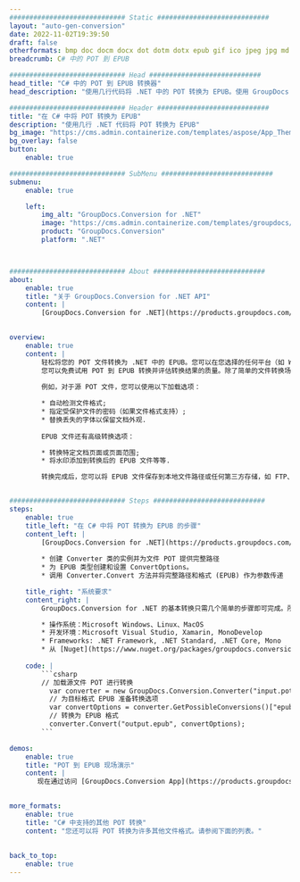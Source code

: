 ```yaml
---
############################# Static ############################
layout: "auto-gen-conversion"
date: 2022-11-02T19:39:50
draft: false
otherformats: bmp doc docm docx dot dotm dotx epub gif ico jpeg jpg md odt ott pdf png psd rtf tex tif tiff txt xps
breadcrumb: C# 中的 POT 到 EPUB

############################# Head ############################
head_title: "C# 中的 POT 到 EPUB 转换器"
head_description: "使用几行代码将 .NET 中的 POT 转换为 EPUB。使用 GroupDocs 文档转换 API 转换 160 多种文件格式。"

############################# Header ############################
title: "在 C# 中将 POT 转换为 EPUB"
description: "使用几行 .NET 代码将 POT 转换为 EPUB"
bg_image: "https://cms.admin.containerize.com/templates/aspose/App_Themes/V3/images/bg/header1.png"
bg_overlay: false
button:
    enable: true

############################# SubMenu ############################
submenu:
    enable: true

    left:
        img_alt: "GroupDocs.Conversion for .NET"
        image: "https://cms.admin.containerize.com/templates/groupdocs/images/product-logos/90x90-noborder/groupdocs-conversion-net.png"
        product: "GroupDocs.Conversion"
        platform: ".NET"



############################# About ############################
about:
    enable: true
    title: "关于 GroupDocs.Conversion for .NET API"
    content: |
        [GroupDocs.Conversion for .NET](https://products.groupdocs.com/conversion/net/)可用于转换Microsoft Word、Excel、PowerPoint、PDF、Visio等格式。 GroupDocs.Conversion 是一个独立的 API，适用于需要高性能的后端和内部系统。它不依赖于任何软件，例如 Microsoft 或 Open Office。
    

overview:
    enable: true
    content: |
        轻松将您的 POT 文件转换为 .NET 中的 EPUB。您可以在您选择的任何平台（如 Windows、Linux、macOS）中仅使用几行 C# 代码行。
        您可以免费试用 POT 到 EPUB 转换并评估转换结果的质量。除了简单的文件转换场景，您还可以尝试更高级的选项来加载源 POT 文件和保存输出 EPUB 结果。 
        
        例如，对于源 POT 文件，您可以使用以下加载选项：

        * 自动检测文件格式;
        * 指定受保护文件的密码（如果文件格式支持）;
        * 替换丢失的字体以保留文档外观.
        
        EPUB 文件还有高级转换选项：

        * 转换特定文档页面或页面范围;
        * 将水印添加到转换后的 EPUB 文件等等.

        转换完成后，您可以将 EPUB 文件保存到本地文件路径或任何第三方存储，如 FTP、Amazon S3、Google Drive、Dropbox 等。请注意 - 将 POT 转换为 EPUB 无需安装任何额外的软件 - 如 MS Office、Open Office、Adobe Acrobat Reader 等。


############################# Steps ############################
steps:
    enable: true
    title_left: "在 C# 中将 POT 转换为 EPUB 的步骤"
    content_left: |
        [GroupDocs.Conversion for .NET](https://products.groupdocs.com/conversion/net/) 使开发人员只需几行代码即可轻松地将 POT 文件转换为 EPUB。
        
        * 创建 Converter 类的实例并为文件 POT 提供完整路径
        * 为 EPUB 类型创建和设置 ConvertOptions。
        * 调用 Converter.Convert 方法并将完整路径和格式 (EPUB) 作为参数传递

    title_right: "系统要求"
    content_right: |
        GroupDocs.Conversion for .NET 的基本转换只需几个简单的步骤即可完成。所有主要平台和操作系统都支持我们的 API。在执行以下代码之前，请确保您的系统上安装了以下先决条件。

        * 操作系统：Microsoft Windows、Linux、MacOS
        * 开发环境：Microsoft Visual Studio, Xamarin, MonoDevelop
        * Frameworks: .NET Framework, .NET Standard, .NET Core, Mono
        * 从 [Nuget](https://www.nuget.org/packages/groupdocs.conversion) 获取最新的 GroupDocs.Conversion for .NET
         
    code: |
        ```csharp    
        // 加载源文件 POT 进行转换
          var converter = new GroupDocs.Conversion.Converter("input.pot");
          // 为目标格式 EPUB 准备转换选项
          var convertOptions = converter.GetPossibleConversions()["epub"].ConvertOptions;
          // 转换为 EPUB 格式
          converter.Convert("output.epub", convertOptions);
        ```

demos:
    enable: true
    title: "POT 到 EPUB 现场演示"
    content: |
       现在通过访问 [GroupDocs.Conversion App](https://products.groupdocs.app/conversion/family) 网站将 POT 转换为 EPUB。在线演示具有以下优点
          

more_formats:
    enable: true
    title: "C# 中支持的其他 POT 转换"
    content: "您还可以将 POT 转换为许多其他文件格式。请参阅下面的列表。"
       
       
back_to_top:
    enable: true
---
```

